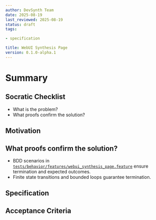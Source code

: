 ```yaml
---
author: DevSynth Team
date: 2025-08-19
last_reviewed: 2025-08-19
status: draft
tags:

- specification

title: WebUI Synthesis Page
version: 0.1.0-alpha.1
---
```


<!--
Required metadata fields:
- author: document author
- date: creation date
- last_reviewed: last review date
- status: draft | review | published
- tags: search keywords
- title: short descriptive name
- version: specification version
-->

# Summary

## Socratic Checklist
- What is the problem?
- What proofs confirm the solution?

## Motivation

## What proofs confirm the solution?
- BDD scenarios in [`tests/behavior/features/webui_synthesis_page.feature`](../../tests/behavior/features/webui_synthesis_page.feature) ensure termination and expected outcomes.
- Finite state transitions and bounded loops guarantee termination.


## Specification

## Acceptance Criteria

